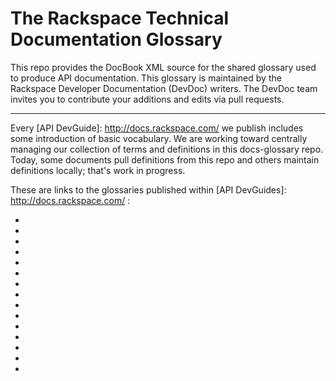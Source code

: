 The Rackspace Technical Documentation Glossary
==============================================

This repo provides the DocBook XML source for the shared glossary used
to produce API documentation. This glossary is maintained by the Rackspace
Developer Documentation (DevDoc) writers. The DevDoc team invites you to contribute your additions 
and edits via pull requests.
 
----

Every [API DevGuide]: http://docs.rackspace.com/ we publish includes some introduction of basic vocabulary. We are working toward centrally managing our collection of terms and definitions in this docs-glossary repo. Today, some documents pull definitions from this repo and others maintain definitions locally; that's work in progress.

These are links to the glossaries published within [API DevGuides]: http://docs.rackspace.com/ :

* [Auto Scale]: http://docs.rackspace.com/cas/api/v1.0/autoscale-devguide/content/Glossary.html
* [Cloud Backup]: http://docs.rackspace.com/rcbu/api/v1.0/rcbu-devguide/content/Concepts.html
* [Cloud Big Data]: http://docs.rackspace.com/cbd/api/v1.0/cbd-devguide/content/glossary_1.html
* [Cloud Block Storage]: http://docs.rackspace.com/cbs/api/v1.0/cbs-devguide/content/glossary-d1e018.html
* [Cloud Databases]: http://docs.rackspace.com/cdb/api/v1.0/cdb-devguide/content/go01.html
* [Cloud DNS]: http://docs.rackspace.com/cdns/api/v1.0/cdns-devguide/content/go01.html
* [Cloud Files]: http://docs.rackspace.com/files/api/v1/cf-devguide/content/go01.html 
* [Cloud Identity]: http://docs.rackspace.com/auth/api/v2.0/auth-client-devguide/content/Identity-Service-Concepts-e1362.html#Glossary-000
* [Cloud Images]: http://docs.rackspace.com/images/api/v2/ci-devguide/content/go01.html 
* [Cloud Load Balancers]: http://docs.rackspace.com/loadbalancers/api/v1.0/clb-devguide/content/go01.html 
* [Cloud Monitoring]: http://docs.rackspace.com/cm/api/v1.0/cm-devguide/content/rs_glossary.html
* [Cloud Networks]: http://docs.rackspace.com/networks/api/v2/cn-devguide/content/go01.html
* [Cloud Orchestration]: http://docs.rackspace.com/orchestration/api/v1/orchestration-devguide/content/go01.html
* [Cloud Queues]: http://docs.rackspace.com/queues/api/v1.0/cq-devguide/content/glossary_1.html
* [Cloud Servers]: http://docs.rackspace.com/servers/api/v2/cs-devguide/content/go01.html 

